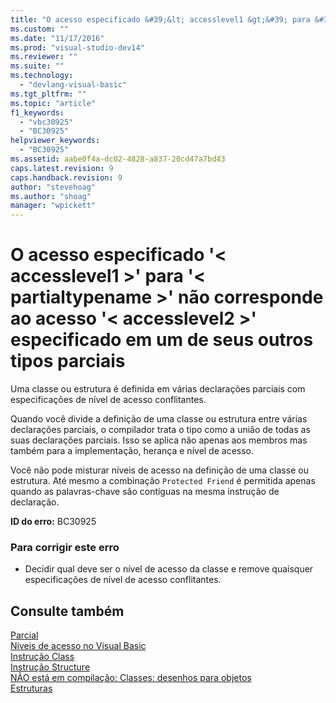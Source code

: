 ```yaml
---
title: "O acesso especificado &#39;&lt; accesslevel1 &gt;&#39; para &#39;&lt; partialtypename &gt;&#39; n&#227;o corresponde ao acesso &#39;&lt; accesslevel2 &gt;&#39; especificado em um de seus outros tipos parciais | Microsoft Docs"
ms.custom: ""
ms.date: "11/17/2016"
ms.prod: "visual-studio-dev14"
ms.reviewer: ""
ms.suite: ""
ms.technology: 
  - "devlang-visual-basic"
ms.tgt_pltfrm: ""
ms.topic: "article"
f1_keywords: 
  - "vbc30925"
  - "BC30925"
helpviewer_keywords: 
  - "BC30925"
ms.assetid: aabe0f4a-dc02-4828-a837-20cd47a7bd43
caps.latest.revision: 9
caps.handback.revision: 9
author: "stevehoag"
ms.author: "shoag"
manager: "wpickett"
---
```

# O acesso especificado &#39;&lt; accesslevel1 &gt;&#39; para &#39;&lt; partialtypename &gt;&#39; n&#227;o corresponde ao acesso &#39;&lt; accesslevel2 &gt;&#39; especificado em um de seus outros tipos parciais
Uma classe ou estrutura é definida em várias declarações parciais com especificações de nível de acesso conflitantes.  
  
 Quando você divide a definição de uma classe ou estrutura entre várias declarações parciais, o compilador trata o tipo como a união de todas as suas declarações parciais. Isso se aplica não apenas aos membros mas também para a implementação, herança e nível de acesso.  
  
 Você não pode misturar níveis de acesso na definição de uma classe ou estrutura. Até mesmo a combinação `Protected Friend` é permitida apenas quando as palavras\-chave são contíguas na mesma instrução de declaração.  
  
 **ID do erro:** BC30925  
  
### Para corrigir este erro  
  
-   Decidir qual deve ser o nível de acesso da classe e remove quaisquer especificações de nível de acesso conflitantes.  
  
## Consulte também  
 [Parcial](../../visual-basic/language-reference/modifiers/partial.md)   
 [Níveis de acesso no Visual Basic](../../visual-basic/programming-guide/language-features/declared-elements/access-levels.md)   
 [Instrução Class](../../visual-basic/language-reference/statements/class-statement.md)   
 [Instrução Structure](../../visual-basic/language-reference/statements/structure-statement.md)   
 [NÃO está em compilação: Classes: desenhos para objetos](http://msdn.microsoft.com/pt-br/2c86373d-0333-4616-a7d8-4790c4e89f7b)   
 [Estruturas](../../visual-basic/programming-guide/language-features/data-types/structures.md)